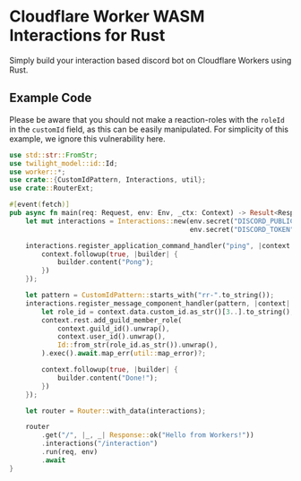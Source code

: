 # Cloudflare Worker WASM Interactions for Rust

Simply build your interaction based discord bot on Cloudflare Workers using Rust.

## Example Code

Please be aware that you should not make a reaction-roles with the `roleId` in the `customId` field, as this can be 
easily manipulated. For simplicity of this example, we ignore this vulnerability here.

```rust
use std::str::FromStr;
use twilight_model::id::Id;
use worker::*;
use crate::{CustomIdPattern, Interactions, util};
use crate::RouterExt;

#[event(fetch)]
pub async fn main(req: Request, env: Env, _ctx: Context) -> Result<Response> {
    let mut interactions = Interactions::new(env.secret("DISCORD_PUBLIC_KEY")?.to_string(),
                                             env.secret("DISCORD_TOKEN")?.to_string());

    interactions.register_application_command_handler("ping", |context| async move {
        context.followup(true, |builder| {
            builder.content("Pong");
        })
    });

    let pattern = CustomIdPattern::starts_with("rr-".to_string());
    interactions.register_message_component_handler(pattern, |context| async move {
        let role_id = context.data.custom_id.as_str()[3..].to_string();
        context.rest.add_guild_member_role(
            context.guild_id().unwrap(),
            context.user_id().unwrap(),
            Id::from_str(role_id.as_str()).unwrap(),
        ).exec().await.map_err(util::map_error)?;

        context.followup(true, |builder| {
            builder.content("Done!");
        })
    });

    let router = Router::with_data(interactions);

    router
        .get("/", |_, _| Response::ok("Hello from Workers!"))
        .interactions("/interaction")
        .run(req, env)
        .await
}

```